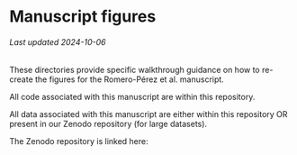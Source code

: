 # Manuscript figures
###### Last updated 2024-10-06

These directories provide specific walkthrough guidance on how to re-create the figures for the Romero-Pérez et al. manuscript. 

All code associated with this manuscript are within this repository.

All data associated with this manuscript are either within this repository OR present in our Zenodo repository (for large datasets).

The Zenodo repository is linked here: <LINK TO COME>